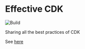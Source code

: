 # Effective CDK

![Build](https://github.com/wchaws/effective-cdk/workflows/Build/badge.svg)

Sharing all the best practices of CDK

See [here](docs/README.md)